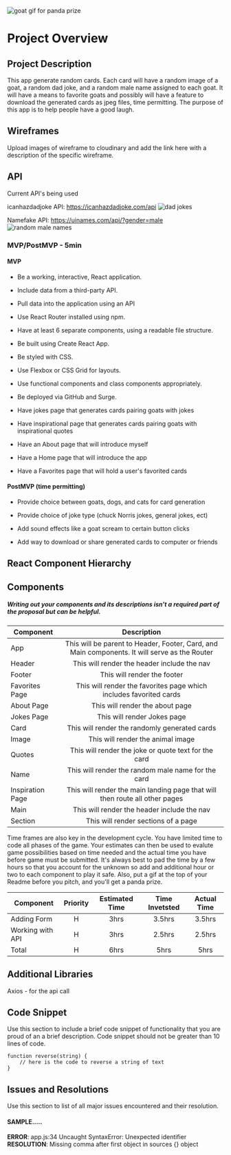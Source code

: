 ![goat gif for panda prize](https://media3.giphy.com/media/Q6lrzliWvxS6c/source.gif)

# Project Overview


## Project Description

This app generate random cards. Each card will have a random image of a goat, a random dad joke, and a random male name assigned to each goat. It will have a means to favorite goats and possibly will have a feature to download the generated cards as jpeg files, time permitting. The purpose of this app is to help people have a good laugh.

## Wireframes

<INSERT WHITEBOARD PHOTOS HERE>

Upload images of wireframe to cloudinary and add the link here with a description of the specific wireframe.

## API

Current API's being used

icanhazdadjoke API: https://icanhazdadjoke.com/api
![dad jokes](https://res.cloudinary.com/dldktffdd/image/upload/v1566584374/proj%202/project%20worksheet/api%20screenshots/Screen_Shot_2019-08-23_at_2.18.56_PM_kgd2i3.png)

Namefake API: https://uinames.com/api/?gender=male
![random male names](https://res.cloudinary.com/dldktffdd/image/upload/v1566584878/proj%202/project%20worksheet/api%20screenshots/Screen_Shot_2019-08-23_at_2.27.23_PM_tbjizd.png)


### MVP/PostMVP - 5min

#### MVP
- Be a working, interactive, React application.

- Include data from a third-party API.

- Pull data into the application using an API

- Use React Router installed using npm.

- Have at least 6 separate components, using a readable file structure.

- Be built using Create React App.

- Be styled with CSS.

- Use Flexbox or CSS Grid for layouts.

- Use functional components and class components appropriately.

- Be deployed via GitHub and Surge.

- Have jokes page that generates cards pairing goats with jokes

- Have inspirational page that generates cards pairing goats with inspirational quotes

- Have an About page that will introduce myself

- Have a Home page that will introduce the app

- Have a Favorites page that will hold a user's favorited cards


#### PostMVP (time permitting)

- Provide choice between goats, dogs, and cats for card generation

- Provide choice of joke type (chuck Norris jokes, general jokes, ect)

- Add sound effects like a goat scream to certain button clicks

- Add way to download or share generated cards to computer or friends


## React Component Hierarchy

## Components
##### Writing out your components and its descriptions isn't a required part of the proposal but can be helpful.


| Component | Description |
| --- | :---: |  
| App | This will be parent to Header, Footer, Card, and Main components. It will serve as the Router|
| Header | This will render the header include the nav |
| Footer | This will render the footer |
| Favorites Page | This will render the favorites page which includes favorited cards|
| About Page | This will render the about page |
| Jokes Page | This will render Jokes page |
| Card | This will render the randomly generated cards |
| Image | This will render the animal image |
| Quotes | This will render the joke or quote text for the card |
| Name | This will render the random male name for the card |
| Inspiration Page | This will render the main landing page that will then route all other pages |
| Main | This will render the header include the nav |
| Section | This will render sections of a page |

Time frames are also key in the development cycle.  You have limited time to code all phases of the game.  Your estimates can then be used to evalute game possibilities based on time needed and the actual time you have before game must be submitted. It's always best to pad the time by a few hours so that you account for the unknown so add and additional hour or two to each component to play it safe. Also, put a gif at the top of your Readme before you pitch, and you'll get a panda prize.

| Component | Priority | Estimated Time | Time Invetsted | Actual Time |
| --- | :---: |  :---: | :---: | :---: |
| Adding Form | H | 3hrs| 3.5hrs | 3.5hrs |
| Working with API | H | 3hrs| 2.5hrs | 2.5hrs |
| Total | H | 6hrs| 5hrs | 5hrs |

## Additional Libraries
 Axios - for the api call

## Code Snippet

Use this section to include a brief code snippet of functionality that you are proud of an a brief description.  Code snippet should not be greater than 10 lines of code.

```
function reverse(string) {
	// here is the code to reverse a string of text
}
```

## Issues and Resolutions
 Use this section to list of all major issues encountered and their resolution.

#### SAMPLE.....
**ERROR**: app.js:34 Uncaught SyntaxError: Unexpected identifier                                
**RESOLUTION**: Missing comma after first object in sources {} object
